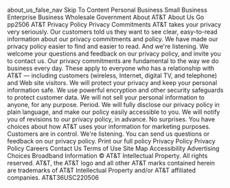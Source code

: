 about\_us\_false\_nav Skip To Content Personal Business Small Business Enterprise Business Wholesale Government About AT&T About Us Go pp2506 AT&T Privacy Policy Privacy Commitments AT&T takes your privacy very seriously. Our customers told us they want to see clear, easy-to-read information about our privacy commitments and policy. We have made our privacy policy easier to find and easier to read. And we're listening. We welcome your questions and feedback on our privacy policy, and invite you to contact us. Our privacy commitments are fundamental to the way we do business every day. These apply to everyone who has a relationship with AT&T — including customers (wireless, Internet, digital TV, and telephone) and Web site visitors. We will protect your privacy and keep your personal information safe. We use powerful encryption and other security safeguards to protect customer data. We will not sell your personal information to anyone, for any purpose. Period. We will fully disclose our privacy policy in plain language, and make our policy easily accessible to you. We will notify you of revisions to our privacy policy, in advance. No surprises. You have choices about how AT&T uses your information for marketing purposes. Customers are in control. We're listening. You can send us questions or feedback on our privacy policy. Print our full policy Privacy Policy Privacy Policy Careers Contact Us Terms of Use Site Map Accessibility Advertising Choices Broadband Information © AT&T Intellectual Property. All rights reserved. AT&T, the AT&T logo and all other AT&T marks contained herein are trademarks of AT&T Intellectual Property and/or AT&T affiliated companies. AT&T36USC220506